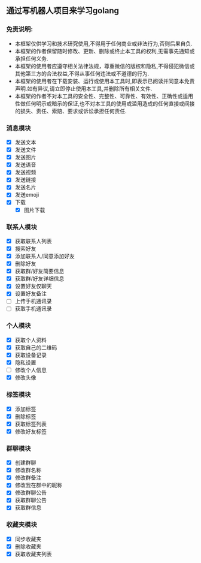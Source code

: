 ## 通过写机器人项目来学习golang
### 免责说明:
  - 本框架仅供学习和技术研究使用,不得用于任何商业或非法行为,否则后果自负.
  - 本框架的作者保留随时修改、更新、删除或终止本工具的权利,无需事先通知或承担任何义务.
  - 本框架的使用者应遵守相关法律法规，尊重微信的版权和隐私,不得侵犯微信或其他第三方的合法权益,不得从事任何违法或不道德的行为.
  - 本框架的使用者在下载安装、运行或使用本工具时,即表示已阅读并同意本免责声明.如有异议,请立即停止使用本工具,并删除所有相关文件.
  - 本框架的作者不对本工具的安全性、完整性、可靠性、有效性、正确性或适用性做任何明示或暗示的保证,也不对本工具的使用或滥用造成的任何直接或间接的损失、责任、索赔、要求或诉讼承担任何责任.

### 消息模块
- [x] 发送文本
- [x] 发送文件
- [x] 发送图片
- [x] 发送语音
- [x] 发送视频
- [x] 发送链接
- [x] 发送名片
- [x] 发送emoji
- [x] 下载
  - [x] 图片下载

### 联系人模块
- [x] 获取联系人列表
- [x] 搜索好友
- [x] 添加联系人/同意添加好友
- [x] 删除好友
- [x] 获取群/好友简要信息
- [x] 获取群/好友详细信息
- [x] 设置好友仅聊天
- [x] 设置好友备注
- [ ] 上传手机通讯录
- [ ] 获取手机通讯录

### 个人模块
- [x] 获取个人资料
- [x] 获取自己的二维码
- [x] 获取设备记录
- [x] 隐私设置
- [ ] 修改个人信息
- [x] 修改头像

### 标签模块
- [x] 添加标签
- [x] 删除标签
- [x] 获取标签列表
- [x] 修改好友标签

### 群聊模块
- [x] 创建群聊
- [x] 修改群名称
- [x] 修改群备注
- [x] 修改我在群中的昵称
- [x] 修改群聊公告
- [x] 获取群聊公告
- [x] 获取群信息

### 收藏夹模块
- [x] 同步收藏夹
- [x] 删除收藏夹
- [x] 获取收藏夹列表